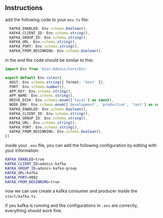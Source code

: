 ## Instructions

add the following code to your `env.ts` file:

```typescript
  KAFKA_ENABLED: Env.schema.boolean(),
  KAFKA_CLIENT_ID: Env.schema.string(),
  KAFKA_GROUP_ID: Env.schema.string(),
  KAFKA_URL: Env.schema.string(),
  KAFKA_PORT: Env.schema.string(),
  KAFKA_FROM_BEGINNING: Env.schema.boolean(),
```

in the end the code should be similar to this:

```typescript
import Env from '@ioc:Adonis/Core/Env'

export default Env.rules({
  HOST: Env.schema.string({ format: 'host' }),
  PORT: Env.schema.number(),
  APP_KEY: Env.schema.string(),
  APP_NAME: Env.schema.string(),
  DRIVE_DISK: Env.schema.enum(['local'] as const),
  NODE_ENV: Env.schema.enum(['development', 'production', 'test'] as const),
  KAFKA_ENABLED: Env.schema.boolean(),
  KAFKA_CLIENT_ID: Env.schema.string(),
  KAFKA_GROUP_ID: Env.schema.string(),
  KAFKA_URL: Env.schema.string(),
  KAFKA_PORT: Env.schema.string(),
  KAFKA_FROM_BEGINNING: Env.schema.boolean(),
})
```

inside your `.env` file, you can add the following configuration by editing with your information:

```bash
KAFKA_ENABLED=true
KAFKA_CLIENT_ID=adonis-kafka
KAFKA_GROUP_ID=adonis-kafka-group
KAFKA_URL=kafka
KAFKA_PORT=9092
KAFKA_FROM_BEGINNING=true
```

now we can use create a kafka consumer and producer inside the `start/kafka.ts`.

if you kafka is running and the configurations in `.env` are correctly, everything should work fine.
